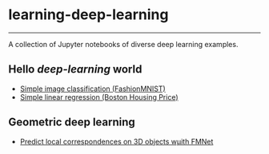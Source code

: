 # learning-deep-learning
----

A collection of Jupyter notebooks of diverse deep learning examples.

## Hello *deep-learning* world

* [Simple image classification (FashionMNIST)](hello-worlds/01_ImageClassification.ipynb)
* [Simple linear regression (Boston Housing Price)](hello-worlds/02_Regression.ipynb)

## Geometric deep learning

* [Predict local correspondences on 3D objects wµith FMNet](geometric-deep-learning/fmnet/FMNet_Prediction.ipynb)